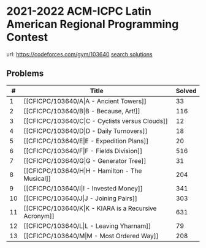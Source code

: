 # 2021-2022 ACM-ICPC Latin American Regional Programming Contest

url: https://codeforces.com/gym/103640
[search solutions](https://www.google.com/search?q=Solution+OR+題解+2021-2022+ACM-ICPC+Latin+American+Regional+Programming+Contest)

## Problems

| # | Title | Solved |
| --- | --- | --- |
|1|[[CFICPC/103640/A\|A - Ancient Towers]]|33|
|2|[[CFICPC/103640/B\|B - Because, Art!]]|116|
|3|[[CFICPC/103640/C\|C - Cyclists versus Clouds]]|12|
|4|[[CFICPC/103640/D\|D - Daily Turnovers]]|18|
|5|[[CFICPC/103640/E\|E - Expedition Plans]]|20|
|6|[[CFICPC/103640/F\|F - Fields Division]]|516|
|7|[[CFICPC/103640/G\|G - Generator Tree]]|31|
|8|[[CFICPC/103640/H\|H - Hamilton - The Musical]]|204|
|9|[[CFICPC/103640/I\|I - Invested Money]]|341|
|10|[[CFICPC/103640/J\|J - Joining Pairs]]|303|
|11|[[CFICPC/103640/K\|K - KIARA is a Recursive Acronym]]|631|
|12|[[CFICPC/103640/L\|L - Leaving Yharnam]]|79|
|13|[[CFICPC/103640/M\|M - Most Ordered Way]]|208|
